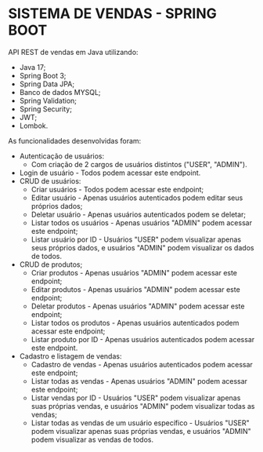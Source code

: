 # SISTEMA DE VENDAS - SPRING BOOT

API REST de vendas em Java utilizando:
- Java 17;
- Spring Boot 3;
- Spring Data JPA;
- Banco de dados MYSQL;
- Spring Validation;
- Spring Security;
- JWT;
- Lombok.

As funcionalidades desenvolvidas foram:
- Autenticação de usuários:
  - Com criação de 2 cargos de usuários distintos ("USER", "ADMIN").
- Login de usuário - Todos podem acessar este endpoint.
- CRUD de usuários:
  - Criar usuários - Todos podem acessar este endpoint;
  - Editar usuário - Apenas usuários autenticados podem editar seus próprios dados;
  - Deletar usuário - Apenas usuários autenticados podem se deletar;
  - Listar todos os usuários - Apenas usuários "ADMIN" podem acessar este endpoint;
  - Listar usuário por ID - Usuários "USER" podem visualizar apenas seus próprios dados, e usuários "ADMIN" podem visualizar os dados de todos.
- CRUD de produtos;
  - Criar produtos - Apenas usuários "ADMIN" podem acessar este endpoint;
  - Editar produtos - Apenas usuários "ADMIN" podem acessar este endpoint;
  - Deletar produtos - Apenas usuários "ADMIN" podem acessar este endpoint;
  - Listar todos os produtos - Apenas usuários autenticados podem acessar este endpoint;
  - Listar produto por ID - Apenas usuários autenticados podem acessar este endpoint.
- Cadastro e listagem de vendas:
  - Cadastro de vendas - Apenas usuários autenticados podem acessar este endpoint;
  - Listar todas as vendas - Apenas usuários "ADMIN" podem acessar este endpoint;
  - Listar vendas por ID - Usuários "USER" podem visualizar apenas suas próprias vendas, e usuários "ADMIN" podem visualizar todas as vendas;
  - Listar todas as vendas de um usuário específico - Usuários "USER" podem visualizar apenas suas próprias vendas, e usuários "ADMIN" podem visualizar as vendas de todos.

